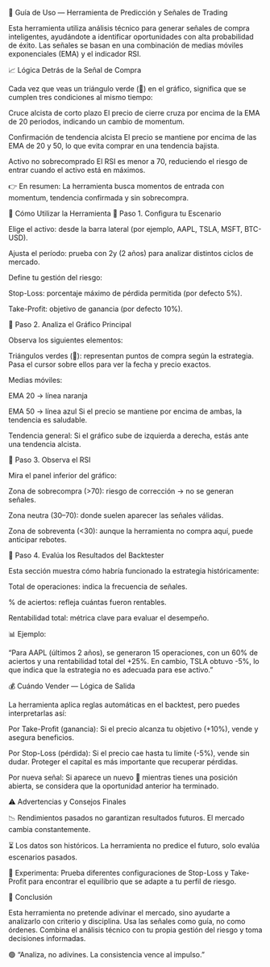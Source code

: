 🧠 Guía de Uso — Herramienta de Predicción y Señales de Trading

Esta herramienta utiliza análisis técnico para generar señales de compra inteligentes, ayudándote a identificar oportunidades con alta probabilidad de éxito.
Las señales se basan en una combinación de medias móviles exponenciales (EMA) y el indicador RSI.

📈 Lógica Detrás de la Señal de Compra

Cada vez que veas un triángulo verde (🔺) en el gráfico, significa que se cumplen tres condiciones al mismo tiempo:

Cruce alcista de corto plazo
El precio de cierre cruza por encima de la EMA de 20 periodos, indicando un cambio de momentum.

Confirmación de tendencia alcista
El precio se mantiene por encima de las EMA de 20 y 50, lo que evita comprar en una tendencia bajista.

Activo no sobrecomprado
El RSI es menor a 70, reduciendo el riesgo de entrar cuando el activo está en máximos.

👉 En resumen:
La herramienta busca momentos de entrada con momentum, tendencia confirmada y sin sobrecompra.

🧭 Cómo Utilizar la Herramienta
🔹 Paso 1. Configura tu Escenario

Elige el activo: desde la barra lateral (por ejemplo, AAPL, TSLA, MSFT, BTC-USD).

Ajusta el período: prueba con 2y (2 años) para analizar distintos ciclos de mercado.

Define tu gestión del riesgo:

Stop-Loss: porcentaje máximo de pérdida permitida (por defecto 5%).

Take-Profit: objetivo de ganancia (por defecto 10%).

🔹 Paso 2. Analiza el Gráfico Principal

Observa los siguientes elementos:

Triángulos verdes (🔺): representan puntos de compra según la estrategia.
Pasa el cursor sobre ellos para ver la fecha y precio exactos.

Medias móviles:

EMA 20 → línea naranja

EMA 50 → línea azul
Si el precio se mantiene por encima de ambas, la tendencia es saludable.

Tendencia general:
Si el gráfico sube de izquierda a derecha, estás ante una tendencia alcista.

🔹 Paso 3. Observa el RSI

Mira el panel inferior del gráfico:

Zona de sobrecompra (>70): riesgo de corrección → no se generan señales.

Zona neutra (30–70): donde suelen aparecer las señales válidas.

Zona de sobreventa (<30): aunque la herramienta no compra aquí, puede anticipar rebotes.

🔹 Paso 4. Evalúa los Resultados del Backtester

Esta sección muestra cómo habría funcionado la estrategia históricamente:

Total de operaciones: indica la frecuencia de señales.

% de aciertos: refleja cuántas fueron rentables.

Rentabilidad total: métrica clave para evaluar el desempeño.

📊 Ejemplo:

“Para AAPL (últimos 2 años), se generaron 15 operaciones, con un 60% de aciertos y una rentabilidad total del +25%.
En cambio, TSLA obtuvo -5%, lo que indica que la estrategia no es adecuada para ese activo.”

💰 Cuándo Vender — Lógica de Salida

La herramienta aplica reglas automáticas en el backtest, pero puedes interpretarlas así:

Por Take-Profit (ganancia):
Si el precio alcanza tu objetivo (+10%), vende y asegura beneficios.

Por Stop-Loss (pérdida):
Si el precio cae hasta tu límite (-5%), vende sin dudar.
Proteger el capital es más importante que recuperar pérdidas.

Por nueva señal:
Si aparece un nuevo 🔺 mientras tienes una posición abierta, se considera que la oportunidad anterior ha terminado.

⚠️ Advertencias y Consejos Finales

📉 Rendimientos pasados no garantizan resultados futuros.
El mercado cambia constantemente.

⏳ Los datos son históricos.
La herramienta no predice el futuro, solo evalúa escenarios pasados.

🧪 Experimenta:
Prueba diferentes configuraciones de Stop-Loss y Take-Profit para encontrar el equilibrio que se adapte a tu perfil de riesgo.

🎯 Conclusión

Esta herramienta no pretende adivinar el mercado, sino ayudarte a analizarlo con criterio y disciplina.
Usa las señales como guía, no como órdenes.
Combina el análisis técnico con tu propia gestión del riesgo y toma decisiones informadas.

🟢 “Analiza, no adivines. La consistencia vence al impulso.”
